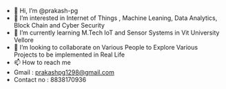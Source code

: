 - 👋 Hi, I’m @prakash-pg
- 👀 I’m interested in Internet of Things , Machine Leaning, Data Analytics, Block Chain and Cyber Security 
- 🌱 I’m currently learning M.Tech IoT and Sensor Systems in Vit University Vellore
- 💞️ I’m looking to collaborate on Various People to Explore Various Projects to be implemented in Real Life
- 📫 How to reach me 
- Gmail : prakashpg1298@gmail.com
- Contact no : 8838170936
<!---
prakash-pg/prakash-pg is a ✨ special ✨ repository because its `README.md` (this file) appears on your GitHub profile.
You can click the Preview link to take a look at your changes.
--->
